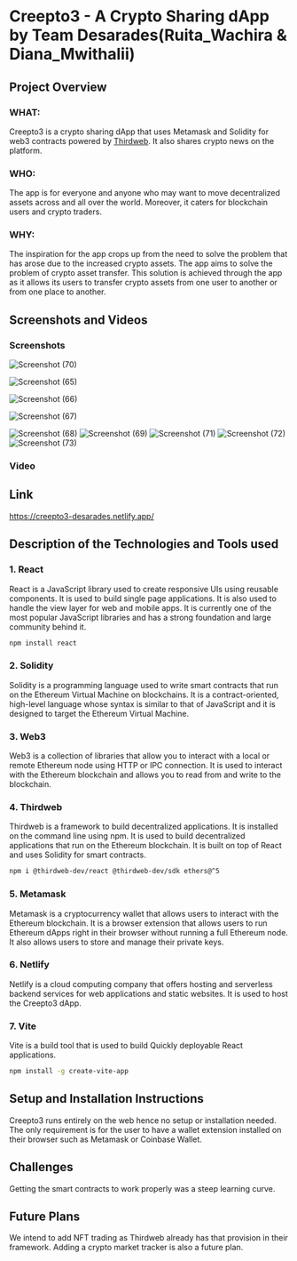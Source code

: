 # Creepto3 - A Crypto Sharing dApp by Team Desarades(Ruita_Wachira & Diana_Mwithalii)

## Project Overview
### WHAT:
Creepto3 is a crypto sharing dApp that uses Metamask and Solidity for web3 contracts powered by [Thirdweb](https://thirdweb.com). It also shares crypto news on the platform.
### WHO: 
The app is for everyone and anyone who may want to move decentralized assets across and all over the world. Moreover, it caters for blockchain users and crypto traders.
### WHY: 
The inspiration for the app crops up from the need to solve the problem that has arose due to the increased crypto assets. The app aims to solve the problem of crypto asset transfer. This solution is achieved through the app as it allows its users to transfer crypto assets from one user to another or from one place to another.


## Screenshots and Videos
### Screenshots
![Screenshot (70)](https://github.com/Charlo-tech/June-Challenge-AngelHack/assets/57678615/f3ff15a4-7a6d-44fa-938b-ff3219a24bfc)

![Screenshot (65)](https://github.com/Charlo-tech/June-Challenge-AngelHack/assets/57678615/2d1ff633-efb7-4e6c-9327-633f73ef1f00)

![Screenshot (66)](https://github.com/Charlo-tech/June-Challenge-AngelHack/assets/57678615/804ff7cd-8396-4cff-beb4-d3a05e86e56e)

![Screenshot (67)](https://github.com/Charlo-tech/June-Challenge-AngelHack/assets/57678615/8e785fc1-4530-42b1-be8c-7e9dbe0e4843)

![Screenshot (68)](https://github.com/Charlo-tech/June-Challenge-AngelHack/assets/57678615/ab0da3a7-7469-4222-9a2a-2f4f552429cc)
![Screenshot (69)](https://github.com/Charlo-tech/June-Challenge-AngelHack/assets/57678615/dee34114-8d18-419d-b26b-01abc90b2661)
![Screenshot (71)](https://github.com/Charlo-tech/June-Challenge-AngelHack/assets/57678615/338d2f91-4465-44fe-a4c4-b932a5ec7e90)
![Screenshot (72)](https://github.com/Charlo-tech/June-Challenge-AngelHack/assets/57678615/8190cbf7-57ae-4f74-a294-c1db75ef05be)
![Screenshot (73)](https://github.com/Charlo-tech/June-Challenge-AngelHack/assets/57678615/bde1d718-d84d-4fea-a880-d0b8dba44e32)

### Video

## Link


https://creepto3-desarades.netlify.app/ 

## Description of the Technologies and Tools used

### 1. React
React is a JavaScript library used to create responsive UIs using reusable components. It is used to build single page applications. It is also used to handle the view layer for web and mobile apps. It is currently one of the most popular JavaScript libraries and has a strong foundation and large community behind it.

```bash
npm install react
```

### 2. Solidity
Solidity is a programming language used to write smart contracts that run on the Ethereum Virtual Machine on blockchains. It is a contract-oriented, high-level language whose syntax is similar to that of JavaScript and it is designed to target the Ethereum Virtual Machine.

### 3. Web3
Web3 is a collection of libraries that allow you to interact with a local or remote Ethereum node using HTTP or IPC connection. It is used to interact with the Ethereum blockchain and allows you to read from and write to the blockchain.

### 4. Thirdweb
Thirdweb is a framework to build decentralized applications. It is installed on the command line using npm. It is used to build decentralized applications that run on the Ethereum blockchain. It is built on top of React and uses Solidity for smart contracts.

```bash
npm i @thirdweb-dev/react @thirdweb-dev/sdk ethers@^5
```

### 5. Metamask
Metamask is a cryptocurrency wallet that allows users to interact with the Ethereum blockchain. It is a browser extension that allows users to run Ethereum dApps right in their browser without running a full Ethereum node. It also allows users to store and manage their private keys.

### 6. Netlify
Netlify is a cloud computing company that offers hosting and serverless backend services for web applications and static websites. It is used to host the Creepto3 dApp.


### 7. Vite
Vite is a build tool that is used to build Quickly deployable React applications.

```bash
npm install -g create-vite-app
```

## Setup and Installation Instructions
Creepto3 runs entirely on the web hence no setup or installation needed. The only requirement is for the user to have a wallet extension installed on their browser such as Metamask or Coinbase Wallet.


## Challenges
Getting the smart contracts to work properly was a steep learning curve.


## Future Plans
We intend to add NFT trading as Thirdweb already has that provision in their framework. Adding a crypto market tracker is also a future plan.
